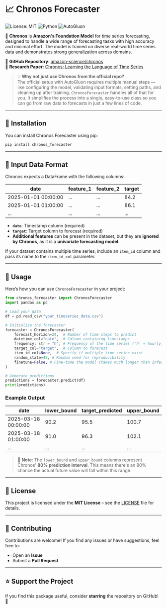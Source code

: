 # 📈 Chronos Forecaster 

![License: MIT](https://img.shields.io/badge/License-MIT-yellow.svg)
![Python](https://img.shields.io/badge/Python-3.12%2B-blue)
![AutoGluon](https://img.shields.io/badge/AutoGluon-Timeseries-orange)

🚀 **Chronos** is **Amazon's Foundation Model** for time series forecasting, designed to handle a wide range of forecasting tasks with high accuracy and minimal effort. The model is trained on diverse real-world time series data and demonstrates strong generalization across domains.


🔗 **GitHub Repository**: [amazon-science/chronos](https://github.com/amazon-science/chronos-forecasting)  
 📄 **Research Paper**: [Chronos: Learning the Language of Time Series](https://www.amazon.science/code-and-datasets/chronos-learning-the-language-of-time-series)  

> 💡 **Why not just use Chronos from the official repo?**  
The official setup with AutoGluon requires multiple manual steps — like configuring the model, validating input formats, setting paths, and cleaning up after training.  `ChronosForecaster` handles all of that for you. It simplifies the process into a single, easy-to-use class so you can go from raw data to forecasts in just a few lines of code.


---


## 🔧 Installation

You can install Chronos Forecaster using pip:

```bash
pip install chronos_forecaster
```

---

## 📂 Input Data Format

Chronos expects a DataFrame with the following columns:

| date                | feature_1 | feature_2 | target |
|---------------------|-----------|-----------|--------|
| 2025-01-01 00:00:00 | ...       | ...       | 84.2   |
| 2025-01-01 01:00:00 | ...       | ...       | 86.1   |
| ...                 | ...       | ...       | ...    |

- **`date`**: Timestamp column (required)  
- **`target`**: Target column to forecast (required)  
- **Additional features** can be present in the dataset, but they are **ignored by Chronos**, as it is a **univariate forecasting model**.

If your dataset contains multiple time series, include an `item_id` column and pass its name to the `item_id_col` parameter.

---

## 📌 Usage

Here’s how you can use `ChronosForecaster` in your project:

```python
from chronos_forecaster import ChronosForecaster
import pandas as pd

# Load your data
df = pd.read_csv("your_timeseries_data.csv")

# Initialize the forecaster
forecaster = ChronosForecaster(
    forecast_horizon=24,  # Number of time steps to predict
    datetime_col="date",  # Column containing timestamps
    frequency: str = "h", # Frequency of the time series ('h' = hourly, use 'M' for monthly, 'D' for daily, etc.)
    target_col="target",  # Column to forecast
    item_id_col=None,  # Specify if multiple time series exist
    random_state=42, # Random seed for reproducibility
    finetune=False, # Fine-tune the model (takes much longer than inference)
)

# Generate predictions
predictions = forecaster.predict(df)
print(predictions)
```

### **Example Output**
| date | lower_bound | target_predicted | upper_bound |
|------|------------|----------------|------------|
| 2025-03-18 00:00:00 | 90.2 | 95.5 | 100.7 |
| 2025-03-18 01:00:00 | 91.0 | 96.3 | 102.1 |
| ...                 | ...       | ...       | ...    |

> 🧠 **Note**: The `lower_bound` and `upper_bound` columns represent Chronos' **80% prediction interval**. This means there's an 80% chance the actual future value will fall within this range.

---

## 📜 License

This project is licensed under the **MIT License** – see the [LICENSE](LICENSE) file for details.

---

## 🤝 Contributing

Contributions are welcome! If you find any issues or have suggestions, feel free to:
- Open an **Issue**
- Submit a **Pull Request**

---

## ⭐️ Support the Project

If you find this package useful, consider **starring** the repository on GitHub! 🌟
